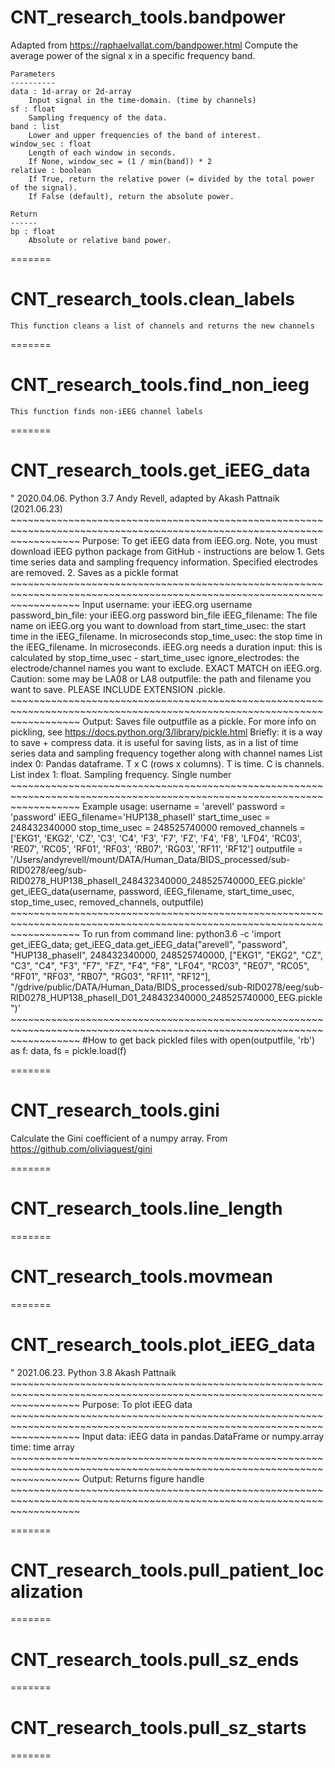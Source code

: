 # CNT_research_tools.bandpower
Adapted from https://raphaelvallat.com/bandpower.html
    Compute the average power of the signal x in a specific frequency band.

    Parameters
    ----------
    data : 1d-array or 2d-array
        Input signal in the time-domain. (time by channels)
    sf : float
        Sampling frequency of the data.
    band : list
        Lower and upper frequencies of the band of interest.
    window_sec : float
        Length of each window in seconds.
        If None, window_sec = (1 / min(band)) * 2
    relative : boolean
        If True, return the relative power (= divided by the total power of the signal).
        If False (default), return the absolute power.

    Return
    ------
    bp : float
        Absolute or relative band power.
    

=======

# CNT_research_tools.clean_labels

    This function cleans a list of channels and returns the new channels
    

=======

# CNT_research_tools.find_non_ieeg

    This function finds non-iEEG channel labels
    

=======

# CNT_research_tools.get_iEEG_data
"
    2020.04.06. Python 3.7
    Andy Revell, adapted by Akash Pattnaik (2021.06.23)
    ~~~~~~~~~~~~~~~~~~~~~~~~~~~~~~~~~~~~~~~~~~~~~~~~~~~~~~~~~~~~~~~~~~~~~~~~~~~~~~~~~~~~~~~~~~~~~~~~~~~~~~~~~~~~~~~~~~~~~~~~
    Purpose:
    To get iEEG data from iEEG.org. Note, you must download iEEG python package from GitHub - instructions are below
    1. Gets time series data and sampling frequency information. Specified electrodes are removed.
    2. Saves as a pickle format
    ~~~~~~~~~~~~~~~~~~~~~~~~~~~~~~~~~~~~~~~~~~~~~~~~~~~~~~~~~~~~~~~~~~~~~~~~~~~~~~~~~~~~~~~~~~~~~~~~~~~~~~~~~~~~~~~~~~~~~~~~
    Input
        username: your iEEG.org username
        password_bin_file: your iEEG.org password bin_file
        iEEG_filename: The file name on iEEG.org you want to download from
        start_time_usec: the start time in the iEEG_filename. In microseconds
        stop_time_usec: the stop time in the iEEG_filename. In microseconds.
            iEEG.org needs a duration input: this is calculated by stop_time_usec - start_time_usec
        ignore_electrodes: the electrode/channel names you want to exclude. EXACT MATCH on iEEG.org. Caution: some may be LA08 or LA8
        outputfile: the path and filename you want to save.
            PLEASE INCLUDE EXTENSION .pickle.
    ~~~~~~~~~~~~~~~~~~~~~~~~~~~~~~~~~~~~~~~~~~~~~~~~~~~~~~~~~~~~~~~~~~~~~~~~~~~~~~~~~~~~~~~~~~~~~~~~~~~~~~~~~~~~~~~~~~~~~~~~
    Output:
        Saves file outputfile as a pickle. For more info on pickling, see https://docs.python.org/3/library/pickle.html
        Briefly: it is a way to save + compress data. it is useful for saving lists, as in a list of time series data and sampling frequency together along with channel names
        List index 0: Pandas dataframe. T x C (rows x columns). T is time. C is channels.
        List index 1: float. Sampling frequency. Single number
    ~~~~~~~~~~~~~~~~~~~~~~~~~~~~~~~~~~~~~~~~~~~~~~~~~~~~~~~~~~~~~~~~~~~~~~~~~~~~~~~~~~~~~~~~~~~~~~~~~~~~~~~~~~~~~~~~~~~~~~~~
    Example usage:
    username = 'arevell'
    password = 'password'
    iEEG_filename='HUP138_phaseII'
    start_time_usec = 248432340000
    stop_time_usec = 248525740000
    removed_channels = ['EKG1', 'EKG2', 'CZ', 'C3', 'C4', 'F3', 'F7', 'FZ', 'F4', 'F8', 'LF04', 'RC03', 'RE07', 'RC05', 'RF01', 'RF03', 'RB07', 'RG03', 'RF11', 'RF12']
    outputfile = '/Users/andyrevell/mount/DATA/Human_Data/BIDS_processed/sub-RID0278/eeg/sub-RID0278_HUP138_phaseII_248432340000_248525740000_EEG.pickle'
    get_iEEG_data(username, password, iEEG_filename, start_time_usec, stop_time_usec, removed_channels, outputfile)
    ~~~~~~~~~~~~~~~~~~~~~~~~~~~~~~~~~~~~~~~~~~~~~~~~~~~~~~~~~~~~~~~~~~~~~~~~~~~~~~~~~~~~~~~~~~~~~~~~~~~~~~~~~~~~~~~~~~~~~~~~
    To run from command line:
    python3.6 -c 'import get_iEEG_data; get_iEEG_data.get_iEEG_data("arevell", "password", "HUP138_phaseII", 248432340000, 248525740000, ["EKG1", "EKG2", "CZ", "C3", "C4", "F3", "F7", "FZ", "F4", "F8", "LF04", "RC03", "RE07", "RC05", "RF01", "RF03", "RB07", "RG03", "RF11", "RF12"], "/gdrive/public/DATA/Human_Data/BIDS_processed/sub-RID0278/eeg/sub-RID0278_HUP138_phaseII_D01_248432340000_248525740000_EEG.pickle")'
    ~~~~~~~~~~~~~~~~~~~~~~~~~~~~~~~~~~~~~~~~~~~~~~~~~~~~~~~~~~~~~~~~~~~~~~~~~~~~~~~~~~~~~~~~~~~~~~~~~~~~~~~~~~~~~~~~~~~~~~~~
    #How to get back pickled files
    with open(outputfile, 'rb') as f: data, fs = pickle.load(f)
    

=======

# CNT_research_tools.gini
Calculate the Gini coefficient of a numpy array.
    From https://github.com/oliviaguest/gini 
    

=======

# CNT_research_tools.line_length


=======

# CNT_research_tools.movmean


=======

# CNT_research_tools.plot_iEEG_data
"
    2021.06.23. Python 3.8
    Akash Pattnaik
    ~~~~~~~~~~~~~~~~~~~~~~~~~~~~~~~~~~~~~~~~~~~~~~~~~~~~~~~~~~~~~~~~~~~~~~~~~~~~~~~~~~~~~~~~~~~~~~~~~~~~~~~~~~~~~~~~~~~~~~~~
    Purpose:
    To plot iEEG data
    ~~~~~~~~~~~~~~~~~~~~~~~~~~~~~~~~~~~~~~~~~~~~~~~~~~~~~~~~~~~~~~~~~~~~~~~~~~~~~~~~~~~~~~~~~~~~~~~~~~~~~~~~~~~~~~~~~~~~~~~~
    Input
        data: iEEG data in pandas.DataFrame or numpy.array
        time: time array 
    ~~~~~~~~~~~~~~~~~~~~~~~~~~~~~~~~~~~~~~~~~~~~~~~~~~~~~~~~~~~~~~~~~~~~~~~~~~~~~~~~~~~~~~~~~~~~~~~~~~~~~~~~~~~~~~~~~~~~~~~~
    Output:
        Returns figure handle
    ~~~~~~~~~~~~~~~~~~~~~~~~~~~~~~~~~~~~~~~~~~~~~~~~~~~~~~~~~~~~~~~~~~~~~~~~~~~~~~~~~~~~~~~~~~~~~~~~~~~~~~~~~~~~~~~~~~~~~~~~
    

=======

# CNT_research_tools.pull_patient_localization


=======

# CNT_research_tools.pull_sz_ends


=======

# CNT_research_tools.pull_sz_starts


=======

